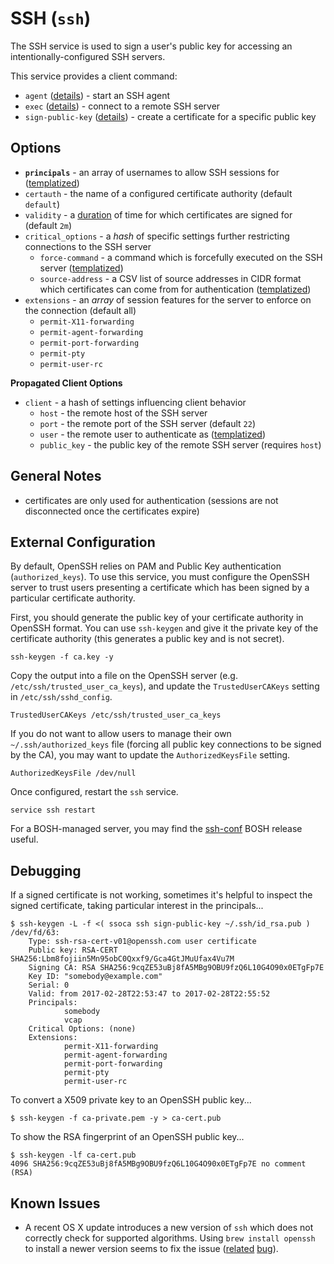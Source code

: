 # SSH (`ssh`)

The SSH service is used to sign a user's public key for accessing an intentionally-configured SSH servers.

This service provides a client command:

* `agent` ([details](agent-cmd)) - start an SSH agent
* `exec` ([details](exec-cmd)) - connect to a remote SSH server
* `sign-public-key` ([details](sign-public-key-cmd)) - create a certificate for a specific public key


## Options

* **`principals`** - an array of usernames to allow SSH sessions for ([templatized](../../server/templating))
* `certauth` - the name of a configured certificate authority (default `default`)
* `validity` - a [duration](https://golang.org/pkg/time/#ParseDuration) of time for which certificates are signed for (default `2m`)
* `critical_options` - a *hash* of specific settings further restricting connections to the SSH server
  * `force-command` - a command which is forcefully executed on the SSH server ([templatized](../../server/templating))
  * `source-address` - a CSV list of source addresses in CIDR format which certificates can come from for authentication ([templatized](../../server/templating))
* `extensions` - an *array* of session features for the server to enforce on the connection (default all)
  * `permit-X11-forwarding`
  * `permit-agent-forwarding`
  * `permit-port-forwarding`
  * `permit-pty`
  * `permit-user-rc`

**Propagated Client Options**

* `client` - a hash of settings influencing client behavior
  * `host` - the remote host of the SSH server
  * `port` - the remote port of the SSH server (default `22`)
  * `user` - the remote user to authenticate as ([templatized](../../server/templating))
  * `public_key` - the public key of the remote SSH server (requires `host`)


## General Notes

* certificates are only used for authentication (sessions are not disconnected once the certificates expire)


## External Configuration

By default, OpenSSH relies on PAM and Public Key authentication (`authorized_keys`). To use this service, you must configure the OpenSSH server to trust users presenting a certificate which has been signed by a particular certificate authority.

First, you should generate the public key of your certificate authority in OpenSSH format. You can use `ssh-keygen` and give it the private key of the certificate authority (this generates a public key and is not secret).

    ssh-keygen -f ca.key -y

Copy the output into a file on the OpenSSH server (e.g. `/etc/ssh/trusted_user_ca_keys`), and update the `TrustedUserCAKeys` setting in `/etc/ssh/sshd_config`.

    TrustedUserCAKeys /etc/ssh/trusted_user_ca_keys

If you do not want to allow users to manage their own `~/.ssh/authorized_keys` file (forcing all public key connections to be signed by the CA), you may want to update the `AuthorizedKeysFile` setting.

    AuthorizedKeysFile /dev/null

Once configured, restart the `ssh` service.

    service ssh restart

For a BOSH-managed server, you may find the [ssh-conf](https://github.com/dpb587/ssh-conf-bosh-release) BOSH release useful.


## Debugging

If a signed certificate is not working, sometimes it's helpful to inspect the signed certificate, taking particular interest in the principals...

    $ ssh-keygen -L -f <( ssoca ssh sign-public-key ~/.ssh/id_rsa.pub )
    /dev/fd/63:
        Type: ssh-rsa-cert-v01@openssh.com user certificate
        Public key: RSA-CERT SHA256:Lbm8fojiin5Mn95obC0Qxxf9/Gca4GtJMuUfax4Vu7M
        Signing CA: RSA SHA256:9cqZE53uBj8fA5MBg9OBU9fzQ6L10G4O90x0ETgFp7E
        Key ID: "somebody@example.com"
        Serial: 0
        Valid: from 2017-02-28T22:53:47 to 2017-02-28T22:55:52
        Principals:
                somebody
                vcap
        Critical Options: (none)
        Extensions:
                permit-X11-forwarding
                permit-agent-forwarding
                permit-port-forwarding
                permit-pty
                permit-user-rc

To convert a X509 private key to an OpenSSH public key...

    $ ssh-keygen -f ca-private.pem -y > ca-cert.pub

To show the RSA fingerprint of an OpenSSH public key...

    $ ssh-keygen -lf ca-cert.pub
    4096 SHA256:9cqZE53uBj8fA5MBg9OBU9fzQ6L10G4O90x0ETgFp7E no comment (RSA)


## Known Issues

 * A recent OS X update introduces a new version of `ssh` which does not correctly check for supported algorithms. Using `brew install openssh` to install a newer version seems to fix the issue ([related](https://bugs.launchpad.net/ubuntu/+source/openssh/+bug/1790963) [bug](http://bugzilla.mindrot.org/show_bug.cgi?id=2799)).

